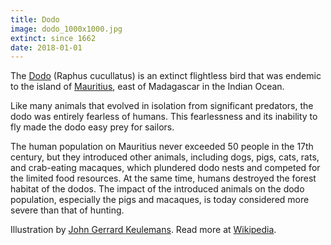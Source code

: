 ```yaml
---
title: Dodo
image: dodo_1000x1000.jpg
extinct: since 1662
date: 2018-01-01
---
```


The [Dodo](/remember-lost-species/2018/01/01/dodo/) (Raphus cucullatus) is an
extinct flightless bird that was endemic to the island of [Mauritius](#), east
of Madagascar in the Indian Ocean.

Like many animals that evolved in isolation from significant predators, the
dodo was entirely fearless of humans. This fearlessness and its inability to
fly made the dodo easy prey for sailors.

The human population on Mauritius never exceeded 50 people in the 17th century,
but they introduced other animals, including dogs, pigs, cats, rats, and
crab-eating macaques, which plundered dodo nests and competed for the limited
food resources. At the same time, humans destroyed the forest habitat of the
dodos. The impact of the introduced animals on the dodo population, especially
the pigs and macaques, is today considered more severe than that of hunting.

Illustration by [John Gerrard Keulemans](https://ia800201.us.archive.org/BookReader/BookReaderImages.php?zip=/20/items/extinctbirdsatte00roth/extinctbirdsatte00roth_jp2.zip&file=extinctbirdsatte00roth_jp2/extinctbirdsatte00roth_0329.jp2&scale=1&rotate=0).
Read more at [Wikipedia](https://en.wikipedia.org/wiki/Dodo).
